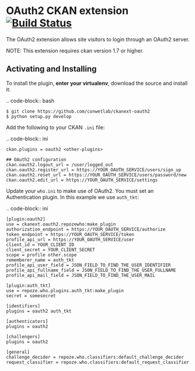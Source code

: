 OAuth2 CKAN extension  [![Build Status](http://hercules.ls.fi.upm.es/jenkins/buildStatus/icon?job=ckan_oauth2)](http://hercules.ls.fi.upm.es/jenkins/job/ckan_oauth2/)
=====================

The OAuth2 extension allows site visitors to login through an OAuth2 server.

NOTE: This extension requires ckan version 1.7 or higher.


Activating and Installing
-------------------------

To install the plugin, **enter your virtualenv**, download the source and install it:

.. code-block:: bash

    $ git clone https://github.com/conwetlab/ckanext-oauth2
    $ python setup.py develop

Add the following to your CKAN `.ini` file:

.. code-block:: ini

    ckan.plugins = oauth2 <other-plugins>

    ## OAuth2 configuration
    ckan.oauth2.logout_url = /user/logged_out
    ckan.oauth2.register_url = https://YOUR_OAUTH_SERVICE/users/sign_up
    ckan.oauth2.reset_url = https://YOUR_OAUTH_SERVICE/users/password/new
    ckan.oauth2.edit_url = https://YOUR_OAUTH_SERVICE/settings


Update your `who.ini` to make use of OAuth2. You must set an Authentication plugin. In this example we use `auth_tkt`:

.. code-block:: ini

    [plugin:oauth2]
    use = ckanext.oauth2.repozewho:make_plugin
    authorization_endpoint = https://YOUR_OAUTH_SERVICE/authorize
    token_endpoint = https://YOUR_OAUTH_SERVICE/token
    profile_api_url = https://YOUR_OAUTH_SERVICE/user
    client_id = YOUR_CLIENT_ID
    client_secret = YOUR_CLIENT_SECRET
    scope = profile other.scope
    rememberer_name = auth_tkt
    profile_api_user_field = JSON_FIELD_TO_FIND_THE_USER_IDENTIFIER
    profile_api_fullname_field = JSON_FIELD_TO_FIND_THE_USER_FULLNAME
    profile_api_mail_field = JSON_FIELD_TO_FIND_THE_USER_MAIL

    [plugin:auth_tkt]
    use = repoze.who.plugins.auth_tkt:make_plugin
    secret = somesecret

    [identifiers]
    plugins = oauth2 auth_tkt

    [authenticators]
    plugins = oauth2

    [challengers]
    plugins = oauth2

    [general]
    challenge_decider = repoze.who.classifiers:default_challenge_decider
    request_classifier = repoze.who.classifiers:default_request_classifier
